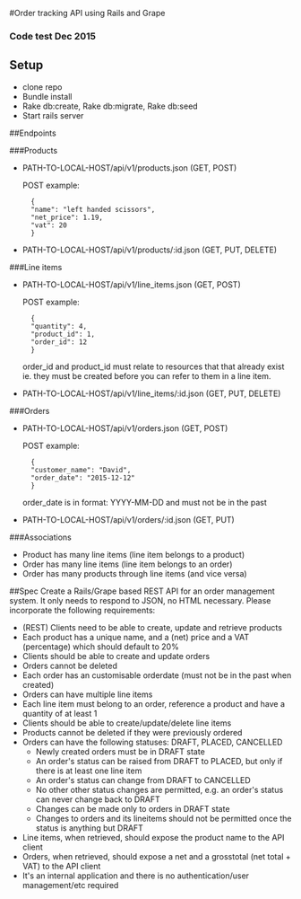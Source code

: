 #Order tracking API using Rails and Grape

### Code test Dec 2015

## Setup
- clone repo
- Bundle install
- Rake db:create, Rake db:migrate, Rake db:seed
- Start rails server

##Endpoints
 
###Products
- PATH-TO-LOCAL-HOST/api/v1/products.json
(GET, POST)

	POST example:
		
		{
        "name": "left handed scissors",
        "net_price": 1.19,
        "vat": 20
    	}
    
- PATH-TO-LOCAL-HOST/api/v1/products/:id.json
(GET, PUT, DELETE)

###Line items
- PATH-TO-LOCAL-HOST/api/v1/line_items.json
(GET, POST)

	POST example:
	
    	{
        "quantity": 4,
        "product_id": 1,
        "order_id": 12
    	}
    	
    order\_id and product\_id must relate to resources that that already exist ie. they must be created before you can refer to them in a line item.
    
- PATH-TO-LOCAL-HOST/api/v1/line_items/:id.json
(GET, PUT, DELETE)

###Orders
- PATH-TO-LOCAL-HOST/api/v1/orders.json
(GET, POST)

	POST example:

		{
        "customer_name": "David",
        "order_date": "2015-12-12"
        }
   		 
	order_date is in format: YYYY-MM-DD and must not be in the past
		
- PATH-TO-LOCAL-HOST/api/v1/orders/:id.json
(GET, PUT)

###Associations
- Product has many line items (line item belongs to a product)
- Order has many line items (line item belongs to an order)
- Order has many products through line items (and vice versa)

##Spec
Create a Rails/Grape based REST API for an order management system. It only needs to respond to JSON, no HTML necessary. Please incorporate the following requirements:

- (REST) Clients need to be able to create, update and retrieve products
- Each product has a unique name, and a (net) price and a VAT (percentage) which should default to
20%
- Clients should be able to create and update orders
- Orders cannot be deleted
- Each order has an customisable order­date (must not be in the past when created)
- Orders can have multiple line items
- Each line item must belong to an order, reference a product and have a quantity of at least 1
- Clients should be able to create/update/delete line items
- Products cannot be deleted if they were previously ordered
- Orders can have the following statuses: DRAFT, PLACED, CANCELLED
  - Newly created orders must be in DRAFT state
  - An order's status can be raised from DRAFT to PLACED, but only if there is at least one
line item
  - An order's status can change from DRAFT to CANCELLED
  - No other other status changes are permitted, e.g. an order's status can never change back
to DRAFT
  - Changes can be made only to orders in DRAFT state
  - Changes to orders and its line­items should not be permitted once the status is anything but
DRAFT
- Line items, when retrieved, should expose the product name to the API client
- Orders, when retrieved, should expose a net­ and a gross­total (net total + VAT) to the API client
- It's an internal application and there is no authentication/user management/etc required
